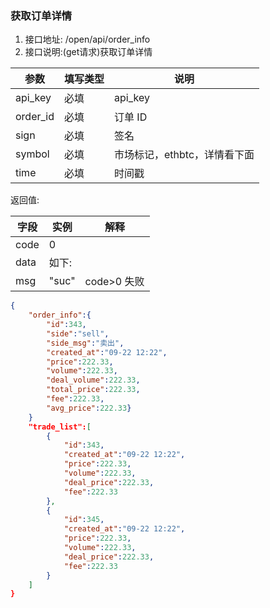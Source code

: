 ###  <span id="15">获取订单详情</span>

1. 接口地址: /open/api/order_info
2. 接口说明:(get请求)获取订单详情

| 参数     | 填写类型 | 说明                         |
| -------- | -------- | ---------------------------- |
| api_key  | 必填     | api_key                      |
| order_id | 必填     | 订单 ID                      |
| sign     | 必填     | 签名                         |
| symbol   | 必填     | 市场标记，ethbtc，详情看下面 |
| time     | 必填     | 时间戳                       |

返回值:

| 字段 | 实例  | 解释        |
| ---- | ----- | ----------- |
| code | 0     |             |
| data | 如下: |             |
| msg  | "suc" | code>0 失败 |

```json
{
    "order_info":{
        "id":343,
        "side":"sell",
        "side_msg":"卖出",
        "created_at":"09-22 12:22",
        "price":222.33,
        "volume":222.33,
        "deal_volume":222.33,
        "total_price":222.33,
        "fee":222.33,
        "avg_price":222.33}
    }
    "trade_list":[
        {
            "id":343,
            "created_at":"09-22 12:22",
            "price":222.33,
            "volume":222.33,
            "deal_price":222.33,
            "fee":222.33
        },
        {
            "id":345,
            "created_at":"09-22 12:22",
            "price":222.33,
            "volume":222.33,
            "deal_price":222.33,
            "fee":222.33
        }
    ]
}
```